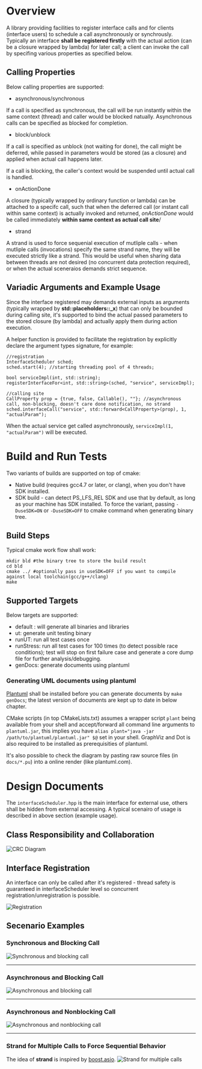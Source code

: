 # Overview
A library providing facilities to register interface calls and for clients (interface users) to schedule a call asynchronously or synchrously. Typically an interface **shall be registered firstly** with the actual action (can be a closure wrapped by lambda) for later call; a client can invoke the call by specifing various properties as specified below.

## Calling Properties
Below calling properties are supported:

* asynchronous/synchronous

If a call is specified as synchronous, the call will be run instantly within the same context (thread) and caller would be blocked natually. Asynchronous calls can be specified as blocked for completion.

* block/unblock

If a call is specified as unblock (not waiting for done), the call might be deferred, while passed in parameters would be stored (as a closure) and applied when actual call happens later.

If a call is blocking, the caller's context would be suspended until actual call is handled.

* onActionDone

A closure (typically wrapped by ordinary function or lambda) can be attached to a specifc call, such that when the deferred call (or instant call within same context) is actually invoked and returned, *onActionDone* would be called immediately **within same context as actual call site**/ 

* strand

A strand is used to force sequenial execution of mutliple calls - when mutliple calls (invocations) specify the same strand name, they will be executed strictly like a strand. This would be useful when sharing data between threads are not desired (no concurrent data protection required), or when the actual sceneraios demands strict sequence.

## Variadic Arguments and Example Usage
Since the interface registered may demands external inputs as arguments (typically wrapped by **std::placeholders::_x**) that can only be bounded during calling site, it's supported to bind the actual passed parameters to the stored closure (by lambda) and actually apply them during action execution.

A helper function is provided to facilitate the registration by explicitly declare the argument types signature, for example:
    
    //registration
    InterfaceScheduler sched;
    sched.start(4); //starting threading pool of 4 threads;

    bool serviceImpl(int, std::string);
    registerInterfaceFor<int, std::string>(sched, "service", serviceImpl);

    //calling site
    CallProperty prop = {true, false, Callable(), ""}; //asynchronous call, non-blocking, doesn't care done notification, no strand
    sched.interfaceCall("service", std::forward<CallProperty>(prop), 1, "actualParam");

When the actual service get called asynchronously, `serviceImpl(1, "actualParam")` will be executed.

# Build and Run Tests
Two variants of builds are supported on top of cmake:
* Native build (requires gcc4.7 or later, or clang), when you don't have SDK installed.
* SDK build - can detect PS_LFS_REL SDK and use that by default, as long as your machine has SDK installed.
To force the variant, passing `-DuseSDK=ON` or `-DuseSDK=OFF` to cmake command when generating binary tree.

## Build Steps
Typical cmake work flow shall work:

    mkdir bld #the binary tree to store the build result
    cd bld
    cmake ../ #optionally pass in useSDK=OFF if you want to compile against local toolchain(gcc/g++/clang)
    make

## Supported Targets
Below targets are supported:
* default : will generate all binaries and libraries
* ut: generate unit testing binary
* runUT: run all test cases once
* runStress: run all test cases for 100 times (to detect possible race conditions); test will stop on first failure case and generate a core dump file for further analysis/debugging.
* genDocs: generate documents using plantuml

### Generating UML documents using plantuml
[Plantuml](http://plantuml.com/) shall be installed before you can generate documents by `make genDocs`; the latest version of documents are kept up to date in below chapter. 

CMake scripts (in top CMakeLists.txt) assumes a wrapper script `plant` being available from your shell and accept/forward all command line arguments to `plantuml.jar`, this implies you have `alias plant="java -jar /path/to/plantuml/plantuml.jar" $@` set in your shell. 
GraphViz and Dot is also required to be installed as prerequisities of plantuml. 

It's also possible to check the diagram by pasting raw source files (in `docs/*.pu`) into a online render (like plantuml.com).

# Design Documents
The `interfaceScheduler.hpp` is the main interface for external use, others shall be hidden from external accessing. A typical scenairo of usage is described in above section (example usage).

## Class Responsibility and Collaboration
![CRC Diagram](docs/crc.png)

## Interface Registration
An interface can only be called after it's registered - thread safety is guaranteed in interfaceScheduler level so concurrent registration/unregistration is possible.

![Registration](docs/registerInterface.png)

## Secenario Examples

### Synchronous and Blocking Call
![Synchronous and blocking call](docs/syncAndBlocking.png)

---

### Asynchronous and Blocking Call
![Asynchronous and blocking call](docs/asyncAndBlocking.png)

----
### Asynchronous and Nonblocking Call
![Asynchronous and nonblocking call](docs/asyncWithoutBlock.png)

----
### Strand for Multiple Calls to Force Sequential Behavior
The idea of **strand** is inspired by [boost.asio](http://www.boost.org/doc/libs/1_59_0/doc/html/boost_asio/reference/io_service__strand.html).
![Strand for multiple calls](docs/strandMultipleCallsAsSequential.png)